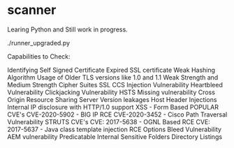 # scanner

Learing Python and Still work in progress.

./runner_upgraded.py


Capabilities to Check:

Identifying Self Signed Certificate
Expired SSL certificate 
Weak Hashing Algorithm
Usage of Older TLS versions like 1.0 and 1.1
Weak Strength and Medium Strength Cipher Suites 
SSL CCS Injection Vulnerability
Heartbleed Vulnerability
Clickjacking Vulnerability
HSTS Missing vulnerability
Cross Origin Resource Sharing
Server Version leakages
Host Header Injections
Internal IP disclosure with HTTP/1.0 support
XSS - Form Based
POPULAR CVE's
	CVE-2020-5902 - BIG IP RCE
	CVE-2020-3452 - Cisco Path Traversal Vulnerability
	STRUTS CVE's
	    CVE: 2017-5638 - OGNL Based RCE
	    CVE: 2017-5637 - Java class template injection RCE
Options Bleed Vulnerability
AEM vulnerability 
Predicatable Internal Sensitive Folders
Directory Listings